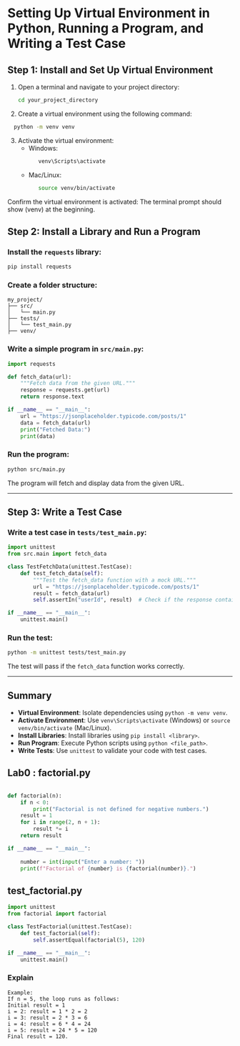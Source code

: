 # Setting Up Virtual Environment in Python, Running a Program, and Writing a Test Case

## Step 1: Install and Set Up Virtual Environment
1. Open a terminal and navigate to your project directory:
   ```bash
   cd your_project_directory
   ```
2. Create a virtual environment using the following command:
 ```bash
   python -m venv venv
   ```
3. Activate the virtual environment:
   - Windows:
     ```bash
        venv\Scripts\activate
     ```
   - Mac/Linux:
     ```bash
        source venv/bin/activate
     ```
Confirm the virtual environment is activated: The terminal prompt should show (venv) at the beginning.


## Step 2: Install a Library and Run a Program

### Install the `requests` library:
```bash
pip install requests
```

### Create a folder structure:
```plaintext
my_project/
├── src/
│   └── main.py
├── tests/
│   └── test_main.py
├── venv/
```

### Write a simple program in `src/main.py`:
```python
import requests

def fetch_data(url):
    """Fetch data from the given URL."""
    response = requests.get(url)
    return response.text

if __name__ == "__main__":
    url = "https://jsonplaceholder.typicode.com/posts/1"
    data = fetch_data(url)
    print("Fetched Data:")
    print(data)
```

### Run the program:
```bash
python src/main.py
```

The program will fetch and display data from the given URL.

---

## Step 3: Write a Test Case

### Write a test case in `tests/test_main.py`:
```python
import unittest
from src.main import fetch_data

class TestFetchData(unittest.TestCase):
    def test_fetch_data(self):
        """Test the fetch_data function with a mock URL."""
        url = "https://jsonplaceholder.typicode.com/posts/1"
        result = fetch_data(url)
        self.assertIn("userId", result)  # Check if the response contains the key "userId"

if __name__ == "__main__":
    unittest.main()
```

### Run the test:
```bash
python -m unittest tests/test_main.py
```

The test will pass if the `fetch_data` function works correctly.

---

## Summary

- **Virtual Environment**: Isolate dependencies using `python -m venv venv`.
- **Activate Environment**: Use `venv\Scripts\activate` (Windows) or `source venv/bin/activate` (Mac/Linux).
- **Install Libraries**: Install libraries using `pip install <library>`.
- **Run Program**: Execute Python scripts using `python <file_path>`.
- **Write Tests**: Use `unittest` to validate your code with test cases.

## Lab0 : factorial.py

```python

def factorial(n):
    if n < 0:
        print("Factorial is not defined for negative numbers.")
    result = 1
    for i in range(2, n + 1):
        result *= i
    return result

if __name__ == "__main__":
   
    number = int(input("Enter a number: "))
    print(f"Factorial of {number} is {factorial(number)}.")
```

## test_factorial.py

```python
import unittest
from factorial import factorial

class TestFactorial(unittest.TestCase):
    def test_factorial(self):
        self.assertEqual(factorial(5), 120)

if __name__ == "__main__":
    unittest.main()
```
### Explain
```
Example:
If n = 5, the loop runs as follows:
Initial result = 1
i = 2: result = 1 * 2 = 2
i = 3: result = 2 * 3 = 6
i = 4: result = 6 * 4 = 24
i = 5: result = 24 * 5 = 120
Final result = 120.
```


